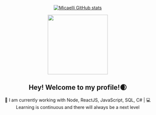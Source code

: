 
<div align="center" />

[![Micaelli GitHub stats](https://github-readme-stats.vercel.app/api?username=KaiqueYudji&count_private=true&show_icons=true&theme=midnight-purple&hide=prs,contribs)](https://github.com/micaellimedeiros/github-readme-stats)
 <div>
   <img height="190em" src="https://github-readme-stats.vercel.app/api/top-langs/?username=KaiqueYudji&layout=compact&langs_count=7&theme=midnight-purple&hide=prs"/>
  </div>  

## Hey! Welcome to my profile!🌒

🚀 
I am currently working with Node, ReactJS, JavaScript, SQL, C# | 💻 Learning is continuous and there will always be a next level

